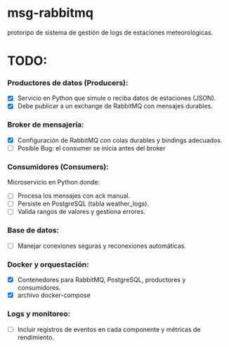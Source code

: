 # msg-rabbitmq

protoripo de sistema de gestión de logs de estaciones meteorológicas. 

# TODO:

### Productores de datos (Producers):
- [x] Servicio en Python que simule o reciba datos de estaciones (JSON).
- [x] Debe publicar a un exchange de RabbitMQ con mensajes durables.

### Broker de mensajería:
- [x] Configuración de RabbitMQ con colas durables y bindings adecuados.
- [ ] Posible Bug: el consumer se inicia antes del broker

### Consumidores (Consumers): 
Microservicio en Python donde:
- [ ] Procesa los mensajes con ack manual.
- [ ] Persiste en PostgreSQL (tabla weather_logs).
- [ ] Valida rangos de valores y gestiona errores.

### Base de datos:
- [ ] Manejar conexiones seguras y reconexiones automáticas.

### Docker y orquestación:
- [x] Contenedores para RabbitMQ, PostgreSQL, productores y consumidores.
- [x] archivo docker-compose

### Logs y monitoreo:
- [ ] Incluir registros de eventos en cada componente y métricas de rendimiento. 
